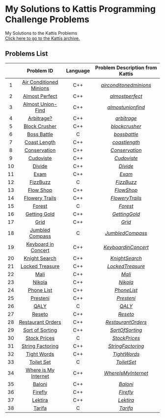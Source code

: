 # My Solutions to Kattis Programming Challenge Problems
My Solutions to the Kattis Problems
<br/> [Click here to go to the Kattis archive.](https://open.kattis.com/)

## Problems List
| | Problem ID | Language | Problem Description from Kattis |
| :---: | :---: | :---: | :---: |
| 1 | [Air Conditioned Minions](https://github.com/hyunji0618/My_Solution_To_Kattis/blob/main/Solutions/AirConditionedMinions.cpp) | C++ | [*airconditonedminions*](https://open.kattis.com/problems/airconditioned) |
| 2 | [Almost Perfect](https://github.com/hyunji0618/My_Solution_To_Kattis/blob/main/Solutions/AlmostPerfect.cpp) | C++ | [*almostperfect*](https://open.kattis.com/problems/almostperfect) |
| 3 | [Almost Union-Find](https://github.com/hyunji0618/My_Solution_To_Kattis/blob/main/Solutions/AlmostUnionFind.cpp) | C++ | [*almostunionfind*](https://open.kattis.com/problems/almostunionfind) |
| 4 | [Arbitrage?](https://github.com/hyunji0618/My_Solution_To_Kattis/blob/main/Solutions/Arbitrage.cpp) | C++ | [*arbitrage*](https://open.kattis.com/problems/arbitrage) |
| 5 | [Block Crusher](https://github.com/hyunji0618/My_Solution_To_Kattis/blob/main/Solutions/BlockCrusher.cpp) | C++ | [*blockcrusher*](https://open.kattis.com/problems/blockcrusher) |
| 6 | [Boss Battle](https://github.com/hyunji0618/My_Solution_To_Kattis/blob/main/Solutions/BossBattle.c) | C | [*bossbattle*]() |
| 7 | [Coast Length](https://github.com/hyunji0618/My_Solution_To_Kattis/blob/main/Solutions/CoastLength.cpp) | C++ | [*coastlength*]() |
| 8 | [Conservation](https://github.com/hyunji0618/My_Solution_To_Kattis/blob/main/Solutions/Conservation.cpp) | C++ | [*Conservation*]() |
| 9 | [Cudoviste](https://github.com/hyunji0618/My_Solution_To_Kattis/blob/main/Solutions/Cudoviste.cpp) | C++ | [*Cudoviste*]() |
| 10 | [Divide](https://github.com/hyunji0618/My_Solution_To_Kattis/blob/main/Solutions/Divide.cpp) | C++ | [*Divide*]() |
| 11 | [Exam](https://github.com/hyunji0618/My_Solution_To_Kattis/blob/main/Solutions/Exam.cpp) | C++ | [*Exam*]() |
| 12 | [FizzBuzz](https://github.com/hyunji0618/My_Solution_To_Kattis/blob/main/Solutions/FizzBuzz.c) | C | [*FizzBuzz*]() |
| 13 | [Flow Shop](https://github.com/hyunji0618/My_Solution_To_Kattis/blob/main/Solutions/FlowShop.cpp) | C++ | [*FlowShop*]() |
| 14 | [Flowery Trails](https://github.com/hyunji0618/My_Solution_To_Kattis/blob/main/Solutions/FloweryTrails.cpp) | C++ | [*FloweryTrails*]() |
| 15 | [Forest](https://github.com/hyunji0618/My_Solution_To_Kattis/blob/main/Solutions/Forest.cpp) | C | [*Forest*]() |
| 16 | [Getting Gold](https://github.com/hyunji0618/My_Solution_To_Kattis/blob/main/Solutions/GettingGold.cpp) | C++ | [*GettingGold*]() |
| 17 | [Grid](https://github.com/hyunji0618/My_Solution_To_Kattis/blob/main/Solutions/Grid.cpp) | C++ | [*Grid*]() |
| 18 | [Jumbled Compass](https://github.com/hyunji0618/My_Solution_To_Kattis/blob/main/Solutions/JumbledCompass.c) | C | [*JumbledCompass*]() |
| 19 | [Keyboard in Concert](https://github.com/hyunji0618/My_Solution_To_Kattis/blob/main/Solutions/KeyboardinConcert.cpp) | C++ | [*KeyboardinConcert*]() |
| 20 | [Knight Search](https://github.com/hyunji0618/My_Solution_To_Kattis/blob/main/Solutions/KnightSearch.cpp) | C++ | [*KnightSearch*]() |
| 21 | [Locked Treasure](https://github.com/hyunji0618/My_Solution_To_Kattis/blob/main/Solutions/LockedTreasure.cpp) | C++ | [*LockedTreasure*]() |
| 22 | [Mali](https://github.com/hyunji0618/My_Solution_To_Kattis/blob/main/Solutions/Mali.cpp) | C++ | [*Mali*]() |
| 23 | [Nikola](https://github.com/hyunji0618/My_Solution_To_Kattis/blob/main/Solutions/Nikola.cpp) | C++ | [*Nikola*]() |
| 24 | [Phone List](https://github.com/hyunji0618/My_Solution_To_Kattis/blob/main/Solutions/PhoneList.cpp) | C++ | [*PhoneList*]() |
| 25 | [Presteni](https://github.com/hyunji0618/My_Solution_To_Kattis/blob/main/Solutions/Presteni.cpp) | C++ | [*Presteni*]() |
| 26 | [QALY](https://github.com/hyunji0618/My_Solution_To_Kattis/blob/main/Solutions/QALY.c) | C | [*QALY*]() |
| 27 | [Reseto](https://github.com/hyunji0618/My_Solution_To_Kattis/blob/main/Solutions/Reseto.cpp) | C++ | [*Reseto*]() |
| 28 | [Restaurant Orders](https://github.com/hyunji0618/My_Solution_To_Kattis/blob/main/Solutions/RestaurantOrders.cpp) | C++ | [*RestaurantOrders*]() |
| 29 | [Sort of Sorting](https://github.com/hyunji0618/My_Solution_To_Kattis/blob/main/Solutions/SortOfSorting.cpp) | C++ | [*SortOfSorting*]() |
| 30 | [Stock Prices](https://github.com/hyunji0618/My_Solution_To_Kattis/blob/main/Solutions/StockPrices.c) | C | [*StockPrices*]() |
| 31 | [String Factoring](https://github.com/hyunji0618/My_Solution_To_Kattis/blob/main/Solutions/StringFactoring.cpp) | C++ | [*StringFactoring*]() |
| 32 | [Tight Words](https://github.com/hyunji0618/My_Solution_To_Kattis/blob/main/Solutions/TightWords.cpp) | C++ | [*TightWords*]() |
| 33 | [Toilet Set](https://github.com/hyunji0618/My_Solution_To_Kattis/blob/main/Solutions/ToiletSet.c) | C | [*ToiletSet*]() |
| 34 | [Where is My Internet](https://github.com/hyunji0618/My_Solution_To_Kattis/blob/main/Solutions/WhereIsMyInternet.cpp) | C++ | [*WhereIsMyInternet*]() |
| 35 | [Baloni](https://github.com/hyunji0618/My_Solution_To_Kattis/blob/main/Solutions/baloni.cpp) | C++ | [*Baloni*]() |
| 36 | [Firefly](https://github.com/hyunji0618/My_Solution_To_Kattis/blob/main/Solutions/firefly.cpp) | C++ | [*Firefly*]() |
| 37 | [Lektira](https://github.com/hyunji0618/My_Solution_To_Kattis/blob/main/Solutions/lektira.cpp) | C++ | [*Lektira*]() |
| 38 | [Tarifa](https://github.com/hyunji0618/My_Solution_To_Kattis/blob/main/Solutions/tarifa.c) | C | [*Tarifa*]() |






